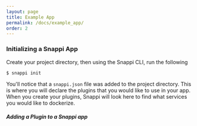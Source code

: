 ```yaml
---
layout: page
title: Example App
permalink: /docs/example_app/
order: 2
---
```


### Initializing a Snappi App
Create your project directory, then using the Snappi CLI, run the following
```sh
$ snappi init
```
You'll notice that a `snappi.json` file was added to the project directory. This is where you will declare the plugins that you would like to use in your app. When you create your plugins, Snappi will look here to find what services you would like to dockerize.

##### Adding a Plugin to a Snappi app
